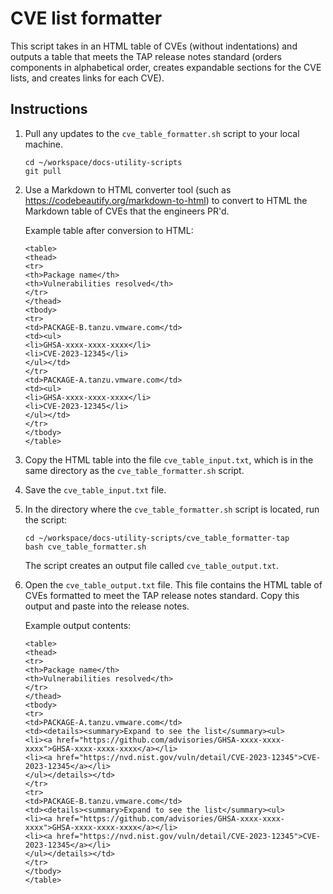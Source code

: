 # CVE list formatter

This script takes in an HTML table of CVEs (without indentations) and outputs a table that
meets the TAP release notes standard (orders components in alphabetical order,
creates expandable sections for the CVE lists, and creates links for each CVE).

## Instructions

1. Pull any updates to the `cve_table_formatter.sh` script to your local machine.

    ```
    cd ~/workspace/docs-utility-scripts
    git pull
    ```

1. Use a Markdown to HTML converter tool (such as https://codebeautify.org/markdown-to-html)
   to convert to HTML the Markdown table of CVEs that the engineers PR'd.

    Example table after conversion to HTML:

    ```
    <table>
    <thead>
    <tr>
    <th>Package name</th>
    <th>Vulnerabilities resolved</th>
    </tr>
    </thead>
    <tbody>
    <tr>
    <td>PACKAGE-B.tanzu.vmware.com</td>
    <td><ul>
    <li>GHSA-xxxx-xxxx-xxxx</li>
    <li>CVE-2023-12345</li>
    </ul></td>
    </tr>
    <td>PACKAGE-A.tanzu.vmware.com</td>
    <td><ul>
    <li>GHSA-xxxx-xxxx-xxxx</li>
    <li>CVE-2023-12345</li>
    </ul></td>
    </tr>
    </tbody>
    </table>
    ```

1. Copy the HTML table into the file `cve_table_input.txt`, which is in the same
   directory as the `cve_table_formatter.sh` script.

1. Save the `cve_table_input.txt` file.

1. In the directory where the `cve_table_formatter.sh` script is located, run the script:

    ```
    cd ~/workspace/docs-utility-scripts/cve_table_formatter-tap
    bash cve_table_formatter.sh
    ```

    The script creates an output file called `cve_table_output.txt`.

1. Open the `cve_table_output.txt` file. This file contains the HTML table of CVEs
   formatted to meet the TAP release notes standard. Copy this output and paste into the release notes.

   Example output contents:

    ```
    <table>
    <thead>
    <tr>
    <th>Package name</th>
    <th>Vulnerabilities resolved</th>
    </tr>
    </thead>
    <tbody>
    <tr>
    <td>PACKAGE-A.tanzu.vmware.com</td>
    <td><details><summary>Expand to see the list</summary><ul>
    <li><a href="https://github.com/advisories/GHSA-xxxx-xxxx-xxxx">GHSA-xxxx-xxxx-xxxx</a></li>
    <li><a href="https://nvd.nist.gov/vuln/detail/CVE-2023-12345">CVE-2023-12345</a></li>
    </ul></details></td>
    </tr>
    <tr>
    <td>PACKAGE-B.tanzu.vmware.com</td>
    <td><details><summary>Expand to see the list</summary><ul>
    <li><a href="https://github.com/advisories/GHSA-xxxx-xxxx-xxxx">GHSA-xxxx-xxxx-xxxx</a></li>
    <li><a href="https://nvd.nist.gov/vuln/detail/CVE-2023-12345">CVE-2023-12345</a></li>
    </ul></details></td>
    </tr>
    </tbody>
    </table>
    ```
